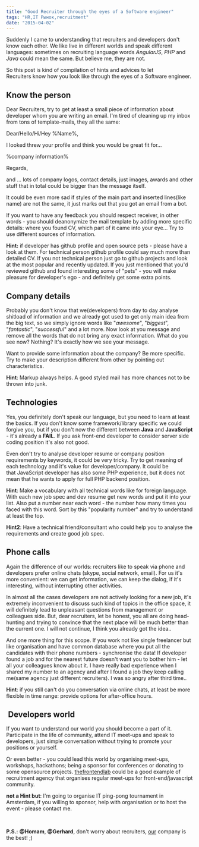 ```yaml
---
title: "Good Recruiter through the eyes of a Software engineer"
tags: "HR,IT Рынок,recruitment"
date: "2015-04-02"
---
```


Suddenly I came to understanding that recruiters and developers don't know each other. We like live in different worlds and speak different languages: sometimes on recruiting language words _AngularJS_, _PHP_ and _Java_ could mean the same. But believe me, they are not.

So this post is kind of compilation of hints and advices to let Recruiters know how you look like through the eyes of a Software engineer.

## Know the person

Dear Recruiters, try to get at least a small piece of information about developer whom you are writing an email. I'm tired of cleaning up my inbox from tons of template-mails, they all the same:

Dear/Hello/Hi/Hey %Name%,

I looked threw your profile and think you would be great fit for...

%company information%

Regards,

and ... lots of company logos, contact details, just images, awards and other stuff that in total could be bigger than the message itself.

It could be even more sad if styles of the main part and inserted lines(like name) are not the same, it just marks out that you got an email from a bot.

If you want to have any feedback you should respect receiver, in other words - you should deanonymize the mail template by adding more specific details: where you found CV, which part of it came into your eye... Try to use different sources of information.

**Hint:** if developer has github profile and open source pets - please have a look at them. For technical person github profile could say much more than detailed CV. If you not technical person just go to github projects and look at the most popular and recently updated. If you just mentioned that you'd reviewed github and found interesting some of "pets" - you will make pleasure for developer's ego - and definitely get some extra points.

## Company details

Probably you don't know that we(developers) from day to day analyse shitload of information and we already got used to get only main idea from the big text, so we simply ignore words like "_awesome_", "_biggest_", "_fantastic_", "_successful_" and a lot more. Now look at you message and remove all the words that do not bring any exact information. What do you see now? Nothing? It's exactly how we see your message.

Want to provide some information about the company? Be more specific. Try to make your description different from other by pointing out characteristics.

**Hint**: Markup always helps. A good styled mail has more chances not to be thrown into junk.

## Technologies

Yes, you definitely don't speak our language, but you need to learn at least the basics. If you don't know some framework/library specific we could forgive you, but if you don't now the different between **Java** and **JavaScript** - it's already a **FAIL**. If you ask front-end developer to consider server side coding position it's also not good.

Even don't try to analyse developer resume or company position requirements by keywords, it could be very tricky. Try to get meaning of each technology and it's value for developer/company. It could be that JavaScript developer has also some PHP experience, but it does not mean that he wants to apply for full PHP backend position.

**Hint**: Make a vocabulary with all technical words like for foreign language. With each new job spec and dev resume get new words and put it into your list. Also put a number near each word - the number how many times you faced with this word. Sort by this "popularity number" and try to understand at least the top.

**Hint2**: Have a technical friend/consultant who could help you to analyse the requirements and create good job spec.

## Phone calls

Again the difference of our worlds: recruiters like to speak via phone and developers prefer online chats (skype, social network, email). For us it's more convenient: we can get information, we can keep the dialog, if it's interesting, without interrupting other activities.

In almost all the cases developers are not actively looking for a new job, it's extremely inconvenient to discuss such kind of topics in the office space, it will definitely lead to unpleasant questions from management or colleagues side. But, dear recruiters, let be honest, you all are doing head-hunting and trying to convince that the next place will be much better than the current one. I will not continue, I think you already got the idea..

And one more thing for this scope. If you work not like single freelancer but like organisation and have common database where you put all the candidates with their phone numbers - synchronise the data! If developer found a job and for the nearest future doesn't want you to bother him - let all your colleagues know about it. I have really bad experience when I shared my number to an agency and after I found a job they keep calling me(same agency just different recruiters). I was so angry after third time..

**Hint**: if you still can't do you conversation via online chats, at least be more flexible in time range: provide options for after-office hours.

##  Developers world

If you want to understand our world you should become a part of it. Participate in the life of community, attend IT meet-ups and speak to developers, just simple conversation without trying to promote your positions or yourself.

Or even better - you could lead this world by organising meet-ups, workshops, hackathons; being a sponsor for conferences or donating to some opensource projects. [thefrontendlab](http://www.thefrontendlab.com/ "http://www.thefrontendlab.com/") could be a good example of recruitment agency that organises regular meet-ups for front-end/javascript community.

**not a Hint but**: I'm going to organise IT ping-pong tournament in Amsterdam, if you willing to sponsor, help with organisation or to host the event - please contact me.

 

**P.S.:** **@Homam**, **@Gerhard**, don't worry about recruiters, [our](https://www.studytube.nl/ "studytube.nl") company is the best! ;)
